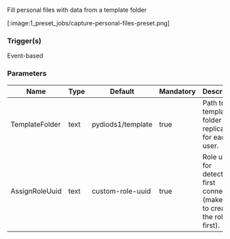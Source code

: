 
Fill personal files with data from a template folder

[:image:1_preset_jobs/capture-personal-files-preset.png]

### Trigger(s)
Event-based


### Parameters
|Name|Type|Default|Mandatory|Description|
|----|----|-------|---------|-----------|
|TemplateFolder|text|pydiods1/template|true|Path to a template folder to be replicated for each user.|
|AssignRoleUuid|text|custom-role-uuid|true|Role uuid for detecting first connection (make sure to create the role first).|


